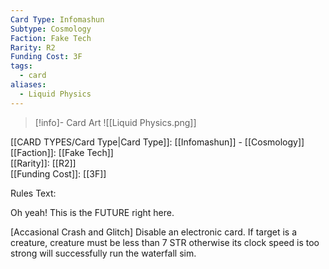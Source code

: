 ```yaml
---
Card Type: Infomashun
Subtype: Cosmology
Faction: Fake Tech
Rarity: R2
Funding Cost: 3F
tags:
  - card
aliases:
  - Liquid Physics
---
```

> [!info]- Card Art
> ![[Liquid Physics.png]]

[[CARD TYPES/Card Type|Card Type]]: [[Infomashun]] - [[Cosmology]]  
[[Faction]]: [[Fake Tech]]  
[[Rarity]]: [[R2]]  
[[Funding Cost]]: [[3F]]  

Rules Text:  

Oh yeah! This is the FUTURE right here.  

[Accasional Crash and Glitch] Disable an electronic card. If target is a creature, creature must be less than 7 STR otherwise its clock speed is too strong will successfully run the waterfall sim.  